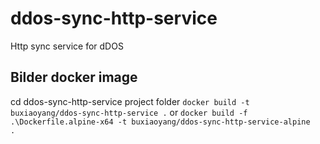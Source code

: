 # ddos-sync-http-service
Http sync service for dDOS

## Bilder docker image
cd ddos-sync-http-service project folder
<code>docker build -t buxiaoyang/ddos-sync-http-service .</code>
or
<code>docker build -f .\Dockerfile.alpine-x64 -t buxiaoyang/ddos-sync-http-service-alpine .</code>